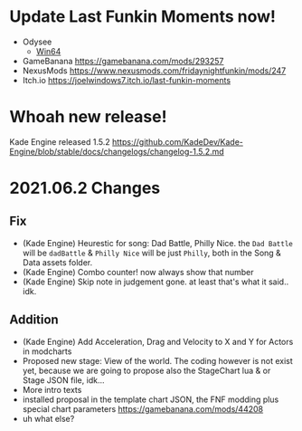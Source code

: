 # Update Last Funkin Moments now!
- Odysee
  - [Win64](https://odysee.com/@JOELwindows7:a/last-funkin-moments-windows:c?r=9hvWdwFXX2X5QfVxwhMoWQ5U1aWaNnvx )
- GameBanana https://gamebanana.com/mods/293257
- NexusMods https://www.nexusmods.com/fridaynightfunkin/mods/247 
- Itch.io https://joelwindows7.itch.io/last-funkin-moments

# Whoah new release!
Kade Engine released 1.5.2 https://github.com/KadeDev/Kade-Engine/blob/stable/docs/changelogs/changelog-1.5.2.md

# 2021.06.2 Changes
## Fix
- (Kade Engine) Heurestic for song: Dad Battle, Philly Nice. the `Dad Battle` will be `dadBattle` & `Philly Nice` will be just `Philly`, both in the Song & Data assets folder.
- (Kade Engine) Combo counter! now always show that number
- (Kade Engine) Skip note in judgement gone. at least that's what it said.. idk.

## Addition
- (Kade Engine) Add Acceleration, Drag and Velocity to X and Y for Actors in modcharts
- Proposed new stage: View of the world. The coding however is not exist yet, because we are going to propose also the StageChart lua & or Stage JSON file, idk...
- More intro texts
- installed proposal in the template chart JSON, the FNF modding plus special chart parameters https://gamebanana.com/mods/44208
- uh what else?